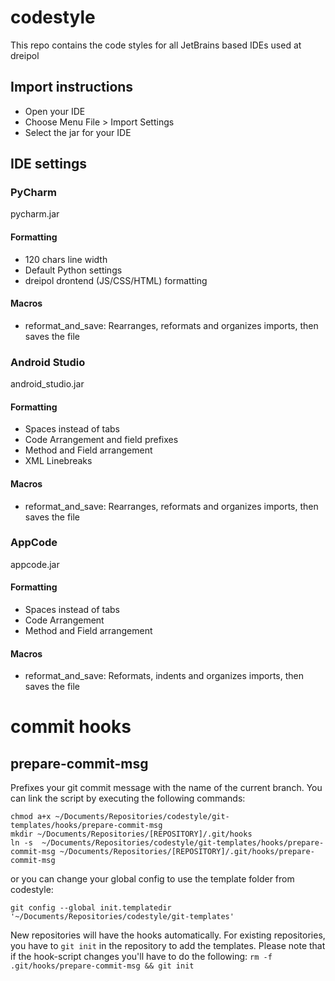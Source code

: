 # codestyle
This repo contains the code styles for all JetBrains based IDEs used at dreipol

## Import instructions
- Open your IDE
- Choose Menu File > Import Settings
- Select the jar for your IDE


## IDE settings
### PyCharm
pycharm.jar

#### Formatting
- 120 chars line width
- Default Python settings
- dreipol drontend (JS/CSS/HTML) formatting

#### Macros
- reformat_and_save: Rearranges, reformats and organizes imports, then saves the file

### Android Studio
android_studio.jar

#### Formatting
- Spaces instead of tabs
- Code Arrangement and field prefixes
- Method and Field arrangement
- XML Linebreaks

#### Macros
- reformat_and_save: Rearranges, reformats and organizes imports, then saves the file

### AppCode
appcode.jar

#### Formatting
- Spaces instead of tabs
- Code Arrangement
- Method and Field arrangement

#### Macros
- reformat_and_save: Reformats, indents and organizes imports, then saves the file

# commit hooks

## prepare-commit-msg
Prefixes your git commit message with the name of the current branch.
You can link the script by executing the following commands:
```
chmod a+x ~/Documents/Repositories/codestyle/git-templates/hooks/prepare-commit-msg
mkdir ~/Documents/Repositories/[REPOSITORY]/.git/hooks
ln -s  ~/Documents/Repositories/codestyle/git-templates/hooks/prepare-commit-msg ~/Documents/Repositories/[REPOSITORY]/.git/hooks/prepare-commit-msg
```
or you can change your global config to use the template folder from codestyle:
```
git config --global init.templatedir '~/Documents/Repositories/codestyle/git-templates'
```
New repositories will have the hooks automatically. For existing repositories, you have to `git init` in the repository to add the templates. 
Please note that if the hook-script changes you'll have to do the following: `rm -f .git/hooks/prepare-commit-msg && git init`
